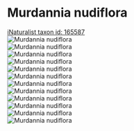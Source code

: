 
Murdannia nudiflora
===================
  
[iNaturalist taxon id: 165587](https://www.inaturalist.org/taxa/165587)  
![Murdannia nudiflora](https://inaturalist-open-data.s3.amazonaws.com/photos/170912665/medium.jpeg)  
![Murdannia nudiflora](https://inaturalist-open-data.s3.amazonaws.com/photos/164463339/medium.jpeg)  
![Murdannia nudiflora](https://inaturalist-open-data.s3.amazonaws.com/photos/164463359/medium.jpeg)  
![Murdannia nudiflora](https://inaturalist-open-data.s3.amazonaws.com/photos/164463384/medium.jpeg)  
![Murdannia nudiflora](https://inaturalist-open-data.s3.amazonaws.com/photos/164463408/medium.jpeg)  
![Murdannia nudiflora](https://inaturalist-open-data.s3.amazonaws.com/photos/164463957/medium.jpeg)  
![Murdannia nudiflora](https://inaturalist-open-data.s3.amazonaws.com/photos/170912665/medium.jpeg)  
![Murdannia nudiflora](https://inaturalist-open-data.s3.amazonaws.com/photos/164463339/medium.jpeg)  
![Murdannia nudiflora](https://inaturalist-open-data.s3.amazonaws.com/photos/164463359/medium.jpeg)  
![Murdannia nudiflora](https://inaturalist-open-data.s3.amazonaws.com/photos/164463384/medium.jpeg)  
![Murdannia nudiflora](https://inaturalist-open-data.s3.amazonaws.com/photos/164463408/medium.jpeg)  
![Murdannia nudiflora](https://inaturalist-open-data.s3.amazonaws.com/photos/164463957/medium.jpeg)